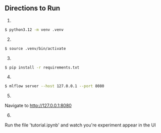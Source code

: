 ## Directions to Run 


1.
```bash
$ python3.12 -m venv .venv
```

2.
```bash
$ source .venv/bin/activate
```

3.
```bash
$ pip install -r requirements.txt
```

4.
```bash
$ mlflow server --host 127.0.0.1 --port 8080
```

5. 
Navigate to http://127.0.0.1:8080


6.
Run the file 'tutorial.ipynb' and watch you're experiment appear in the UI